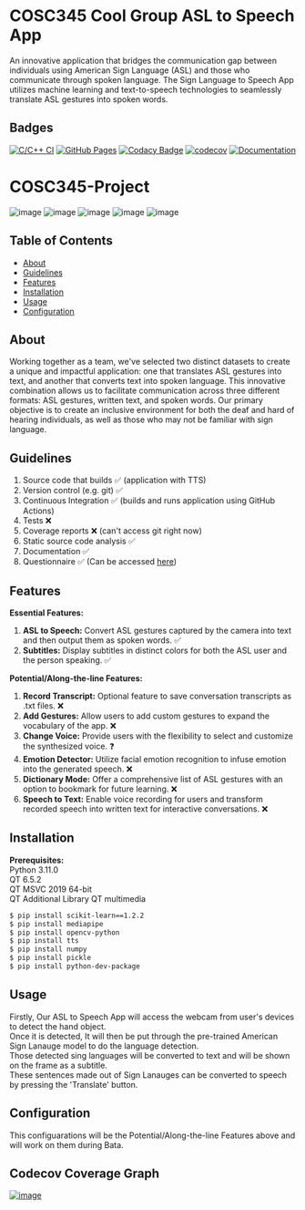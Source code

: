 # COSC345 Cool Group ASL to Speech App

An innovative application that bridges the communication gap between individuals using American Sign Language (ASL) and those who communicate through spoken language. The Sign Language to Speech App utilizes machine learning and text-to-speech technologies to seamlessly translate ASL gestures into spoken words.

## Badges
[![C/C++ CI](https://github.com/pakinui/cosc345/actions/workflows/c-cpp.yml/badge.svg)](https://github.com/pakinui/cosc345/actions/workflows/c-cpp.yml)
[![GitHub Pages](https://github.com/pakinui/cosc345/actions/workflows/pages/pages-build-deployment/badge.svg)](https://github.com/pakinui/cosc345/actions/workflows/pages/pages-build-deployment)
[![Codacy Badge](https://app.codacy.com/project/badge/Grade/409b0d67499c4c9b8def12c695be78f9)](https://app.codacy.com/gh/pakinui/cosc345/dashboard?utm_source=gh&utm_medium=referral&utm_content=&utm_campaign=Badge_grade) 
[![codecov](https://codecov.io/gh/pakinui/cosc345/graph/badge.svg?token=GUFNGUO6M4)](https://codecov.io/gh/pakinui/cosc345)
[![Documentation](https://codedocs.xyz/pakinui/cosc345.svg)](https://codedocs.xyz/pakinui/cosc345/)
# COSC345-Project

![image](https://img.shields.io/badge/Windows-0078D6?style=for-the-badge&logo=windows&logoColor=white)
![image](https://img.shields.io/badge/C%2B%2B-00599C?style=for-the-badge&logo=c%2B%2B&logoColor=white)
![image](https://img.shields.io/badge/VSCode-0078D4?style=for-the-badge&logo=visual%20studio%20code&logoColor=white)
![image](https://img.shields.io/badge/Codecov-F01F7A?style=for-the-badge&logo=Codecov&logoColor=white)
![image](https://img.shields.io/badge/Python-FFD43B?style=for-the-badge&logo=python&logoColor=blue)


## Table of Contents

-   [About](#about)
-   [Guidelines](#guidelines)
-   [Features](#features)
-   [Installation](#installation)
-   [Usage](#usage)
-   [Configuration](#configuration)

## About

Working together as a team, we've selected two distinct datasets to create a unique and impactful application: one that translates ASL gestures into text, and another that converts text into spoken language. This innovative combination allows us to facilitate communication across three different formats: ASL gestures, written text, and spoken words. Our primary objective is to create an inclusive environment for both the deaf and hard of hearing individuals, as well as those who may not be familiar with sign language.

## Guidelines
1.  Source code that builds ✅ (application with TTS)
2.  Version control (e.g. git) :white_check_mark:
3.  Continuous Integration ✅ (builds and runs application using GitHub Actions)
4.  Tests :x:
5.  Coverage reports :x: (can't access git right now)
6.  Static source code analysis :white_check_mark:
7.  Documentation :white_check_mark:
8.  Questionnaire :white_check_mark: (Can be accessed [here](https://forms.office.com/r/hqKygen2MY))
 
## Features

**Essential Features:**

1.  **ASL to Speech:** Convert ASL gestures captured by the camera into text and then output them as spoken words. :white_check_mark:
2.  **Subtitles:** Display subtitles in distinct colors for both the ASL user and the person speaking. :white_check_mark:

**Potential/Along-the-line Features:**

1.  **Record Transcript:** Optional feature to save conversation transcripts as .txt files. :x:
2.  **Add Gestures:** Allow users to add custom gestures to expand the vocabulary of the app. :x:
3.  **Change Voice:** Provide users with the flexibility to select and customize the synthesized voice. :question:
4.  **Emotion Detector:** Utilize facial emotion recognition to infuse emotion into the generated speech. :x:
5.  **Dictionary Mode:** Offer a comprehensive list of ASL gestures with an option to bookmark for future learning. :x:
6.  **Speech to Text:** Enable voice recording for users and transform recorded speech into written text for interactive conversations. :x:

## Installation

**Prerequisites:** <br />
Python 3.11.0<br />
QT 6.5.2<br />
QT MSVC 2019 64-bit<br />
QT Additional Library QT multimedia<br />

```bash
$ pip install scikit-learn==1.2.2
$ pip install mediapipe
$ pip install opencv-python
$ pip install tts
$ pip install numpy
$ pip install pickle
$ pip install python-dev-package
```

## Usage

Firstly, Our ASL to Speech App will access the webcam from user's devices to detect the hand object.<br />
Once it is detected, It will then be put through the pre-trained American Sign Lanauge model to do the language detection.<br />
Those detected sing languages will be converted to text and will be shown on the frame as a subtitle. <br />
These sentences made out of Sign Lanauges can be converted to speech by pressing the 'Translate' button. <br />

## Configuration

This configuarations will be the Potential/Along-the-line Features above and will work on them during Bata. 

## Codecov Coverage Graph
[![image](https://codecov.io/gh/pakinui/cosc345/graphs/sunburst.svg?token=GUFNGUO6M4.svg)](https://app.codecov.io/gh/pakinui/cosc345)
